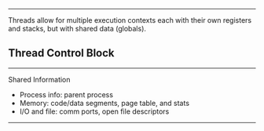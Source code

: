 ___
Threads allow for multiple execution contexts each with their own registers and stacks, but with shared data (globals).

## Thread Control Block
____
Shared Information
* Process info: parent process
* Memory: code/data segments, page table, and stats
* I/O and file: comm ports, open file descriptors




___
